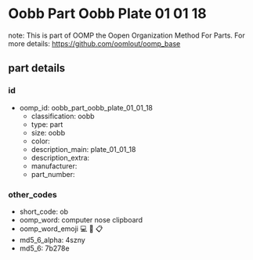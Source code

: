 # Oobb Part Oobb Plate 01 01 18  

note: This is part of OOMP the Oopen Organization Method For Parts. For more details: https://github.com/oomlout/oomp_base

##  part details





### id
* oomp_id: oobb_part_oobb_plate_01_01_18
  * classification: oobb
  * type: part
  * size: oobb
  * color: 
  * description_main: plate_01_01_18
  * description_extra: 
  * manufacturer: 
  * part_number: 

### other_codes
* short_code: ob
* oomp_word: computer nose clipboard
* oomp_word_emoji :computer: :nose: :clipboard:
* md5_6_alpha: 4szny
* md5_6: 7b278e